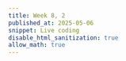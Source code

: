 ```yaml
---
title: Week 8, 2
published_at: 2025-05-06
snippet: Live coding
disable_html_sanitization: true
allow_math: true
---
```


